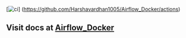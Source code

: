 [![ci](https://github.com/c17hawke/wafer_mlops_docs/actions/workflows/ci.yml/badge.svg?branch=main)]
(https://github.com/Harshavardhan1005/Airflow_Docker/actions)

## Visit docs at [Airflow_Docker](https://harshavardhan1005.github.io/Airflow_Docker/)
